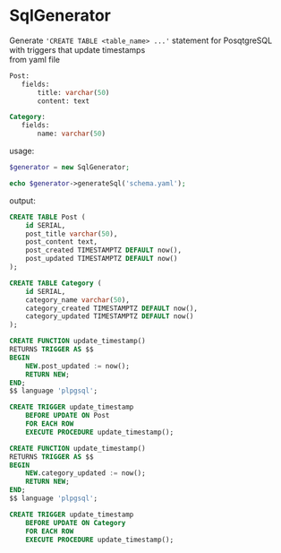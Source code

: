 # SqlGenerator
Generate ```'CREATE TABLE <table_name> ...'``` statement for PosqtgreSQL<br>
with triggers that update timestamps<br>
from yaml file<br>

```sql
Post:
   fields:
       title: varchar(50)
       content: text

Category:
   fields:
       name: varchar(50)
```

usage:
```php
$generator = new SqlGenerator;

echo $generator->generateSql('schema.yaml');
```

output:
```sql
CREATE TABLE Post (
	id SERIAL,
	post_title varchar(50),
	post_content text,
	post_created TIMESTAMPTZ DEFAULT now(),
	post_updated TIMESTAMPTZ DEFAULT now()
);

CREATE TABLE Category (
	id SERIAL,
	category_name varchar(50),
	category_created TIMESTAMPTZ DEFAULT now(),
	category_updated TIMESTAMPTZ DEFAULT now()
);

CREATE FUNCTION update_timestamp()	
RETURNS TRIGGER AS $$
BEGIN
    NEW.post_updated := now();
    RETURN NEW;	
END;
$$ language 'plpgsql';

CREATE TRIGGER update_timestamp
	BEFORE UPDATE ON Post
	FOR EACH ROW
	EXECUTE PROCEDURE update_timestamp();

CREATE FUNCTION update_timestamp()	
RETURNS TRIGGER AS $$
BEGIN
    NEW.category_updated := now();
    RETURN NEW;	
END;
$$ language 'plpgsql';

CREATE TRIGGER update_timestamp
	BEFORE UPDATE ON Category
	FOR EACH ROW
	EXECUTE PROCEDURE update_timestamp();
```
